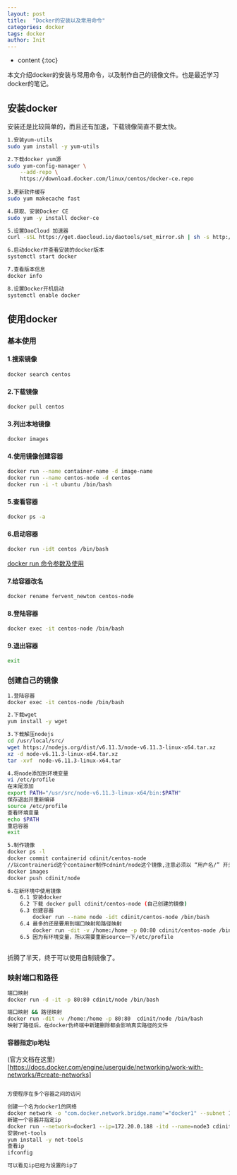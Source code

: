 ```yaml
---
layout: post
title:  "Docker的安装以及常用命令"
categories: docker
tags: docker
author: Init
---
```


* content
{:toc}

本文介绍docker的安装与常用命令，以及制作自己的镜像文件。也是最近学习docker的笔记。




## 安装docker

安装还是比较简单的，而且还有加速，下载镜像简直不要太快。

``` sh
1.安装yum-utils
sudo yum install -y yum-utils

2.下载docker yum源
sudo yum-config-manager \
    --add-repo \
    https://download.docker.com/linux/centos/docker-ce.repo
    
3.更新软件缓存
sudo yum makecache fast

4.获取、安装Docker CE
sudo yum -y install docker-ce

5.设置DaoCloud 加速器
curl -sSL https://get.daocloud.io/daotools/set_mirror.sh | sh -s http://35fae48b.m.daocloud.io

6.启动docker并查看安装的docker版本
systemctl start docker

7.查看版本信息
docker info

8.设置Docker开机启动
systemctl enable docker

```
## 使用docker

### 基本使用

#### 1.搜索镜像

``` sh
docker search centos
```
#### 2.下载镜像

``` sh
docker pull centos
```
#### 3.列出本地镜像

``` sh
docker images
```
#### 4.使用镜像创建容器

``` sh
docker run --name container-name -d image-name
docker run --name centos-node -d centos
docker run -i -t ubuntu /bin/bash
```
#### 5.查看容器

``` sh
docker ps -a
```
#### 6.启动容器

``` sh
docker run -idt centos /bin/bash
```

[docker run 命令参数及使用](http://www.cdinit.com/2017/09/21/docker-run/)

#### 7.给容器改名

``` sh
docker rename fervent_newton centos-node
```
#### 8.登陆容器

``` sh
docker exec -it centos-node /bin/bash
```
#### 9.退出容器

``` sh
exit
```

### 创建自己的镜像

``` sh
1.登陆容器
docker exec -it centos-node /bin/bash

2.下载wget
yum install -y wget

3.下载解压nodejs
cd /usr/local/src/
wget https://nodejs.org/dist/v6.11.3/node-v6.11.3-linux-x64.tar.xz
xz -d node-v6.11.3-linux-x64.tar.xz
tar -xvf  node-v6.11.3-linux-x64.tar

4.将node添加到环境变量
vi /etc/profile
在末尾添加
export PATH="/usr/src/node-v6.11.3-linux-x64/bin:$PATH"
保存退出并重新编译
source /etc/profile
查看环境变量
echo $PATH
重启容器
exit

5.制作镜像
docker ps -l
docker commit containerid cdinit/centos-node 
//以contrainerid这个container制作cdnint/node这个镜像,注意必须以 “用户名/” 开头，否则push不上去
docker images
docker push cdinit/node

6.在新环境中使用镜像
    6.1 安装docker
    6.2 下载 docker pull cdinit/centos-node (自己创建的镜像)
    6.3 创建容器
        docker run --name node -idt cdinit/centos-node /bin/bash
    6.4 最多的还是要用到端口映射和路径映射
        docker run -dit -v /home:/home -p 80:80 cdinit/centos-node /bin/bash
    6.5 因为有环境变量，所以需要重新source一下/etc/profile
    
```

折腾了半天，终于可以使用自制镜像了。

### 映射端口和路径

``` sh
端口映射
docker run -d -it -p 80:80 cdinit/node /bin/bash

端口映射 && 路径映射
docker run -dit -v /home:/home -p 80:80  cdinit/node /bin/bash
映射了路径后，在docker伪终端中新建删除都会影响真实路径的文件

```

#### 容器指定ip地址

(官方文档在这里)[https://docs.docker.com/engine/userguide/networking/work-with-networks/#create-networks]

``` sh

方便程序在多个容器之间的访问

创建一个名为docker1的网络
docker network -o "com.docker.network.bridge.name"="docker1" --subnet 172.20.0.0/16 docker1
新建一个容器并指定ip
docker run --network=docker1 --ip=172.20.0.188 -itd --name=node3 cdinit/centos-node
安装net-tools
yum install -y net-tools
查看ip
ifconfig

可以看见ip已经为设置的ip了
```